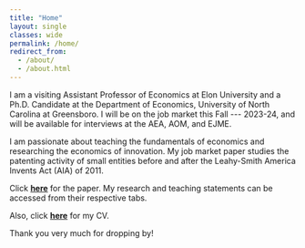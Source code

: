 ```yaml
---
title: "Home"
layout: single
classes: wide
permalink: /home/
redirect_from: 
  - /about/
  - /about.html
---
```


I am a visiting Assistant Professor of Economics at Elon University and a Ph.D. Candidate at the Department of Economics, University of North Carolina at Greensboro. I will be on the job market this Fall --- 2023-24, and will be available for interviews at the AEA, AOM, and EJME.

I am passionate about teaching the fundamentals of economics and researching the economics of innovation. My job market paper studies the patenting activity of small entities before and after the Leahy-Smith America Invents Act (AIA) of 2011.

Click [**here**](https://satyaki4.github.io/files/JMP_satyaki.pdf) for the paper. My research and teaching statements can be accessed from their respective tabs.

Also, click [**here**](https://satyaki4.github.io/files/satyaki_CV_UNCG.pdf) for my CV.

Thank you very much for dropping by!
